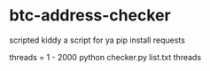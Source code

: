 # btc-address-checker
scripted kiddy a script for ya
pip install requests

threads = 1 - 2000 
python checker.py list.txt threads 
